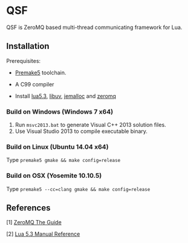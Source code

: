 # QSF

QSF is ZeroMQ based multi-thread communicating framework for Lua.


## Installation

Prerequisites:

* [Premake5](http://premake.github.io/download.html) toolchain.

* A C99 compiler

* Install [lua5.3](http://www.lua.org/download.html), [libuv]( http://dist.libuv.org/dist), [jemalloc](https://github.com/jemalloc/jemalloc/releases/) and [zeromq](http://download.zeromq.org)


### Build on Windows (Windows 7 x64)

1. Run `msvc2013.bat` to generate Visual C++ 2013 solution files.
2. Use Visual Studio 2013 to compile executable binary.

### Build on Linux (Ubuntu 14.04 x64)

Type `premake5 gmake && make config=release`

### Build on OSX (Yosemite 10.10.5)

Type `premake5 --cc=clang gmake && make config=release`


## References

[1] [ZeroMQ The Guide](http://zguide.zeromq.org/page:all)

[2] [Lua 5.3 Manual Reference](http://www.lua.org/manual/5.3/)
